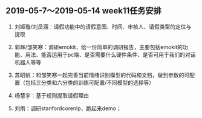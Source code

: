 ## 2019-05-7～2019-05-14 week11任务安排

1. 刘娅璇/刘岳涵：请假功能中的请假意图、时间、审核人、请假类型的定位与提取

2. 郭辉/邹笑寒：调研emokit，给一份简单的调研报告，主要包括emokit的功能、用法、能否运用于pc端、是否需要什么硬件条件、是否可用于我们的对话机器人等等

3. 苏昭帆：和邹笑寒一起完善当前情绪识别模型的代码和文档，做到参数的可配置（包括三分类和六分类的训练可配置/不同模型的选择等）

4. 杨慧宇：基于规则提取请假理由

5. 刘雨：调研stanfordcorenlp，跑起来demo；


